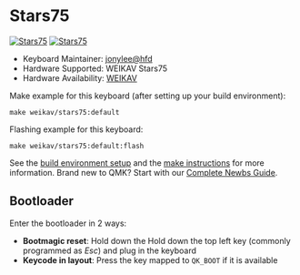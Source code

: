 # Stars75
[![Stars75](https://s21.ax1x.com/2024/12/31/pAz3Vwn.jpg)](https://imgse.com/i/pAz3Vwn)
[![Stars75](https://s21.ax1x.com/2024/12/31/pAz3Zoq.jpg)](https://imgse.com/i/pAz3Zoq)

* Keyboard Maintainer: [jonylee@hfd](https://github.com/jonylee1986)
* Hardware Supported: WEIKAV Stars75
* Hardware Availability: [WEIKAV](http://www.weikavcn.com)

Make example for this keyboard (after setting up your build environment):

    make weikav/stars75:default

Flashing example for this keyboard:

    make weikav/stars75:default:flash
    
See the [build environment setup](https://docs.qmk.fm/#/getting_started_build_tools) and the [make instructions](https://docs.qmk.fm/#/getting_started_make_guide) for more information. Brand new to QMK? Start with our [Complete Newbs Guide](https://docs.qmk.fm/#/newbs).

## Bootloader

Enter the bootloader in 2 ways:

* **Bootmagic reset**: Hold down the Hold down the top left key (commonly programmed as *Esc*) and plug in the keyboard
* **Keycode in layout**: Press the key mapped to `QK_BOOT` if it is available
